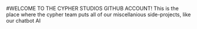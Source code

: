 #WELCOME TO THE CYPHER STUDIOS GITHUB ACCOUNT!
This is the place where the cypher team puts all of our miscellanious side-projects, like our chatbot AI
